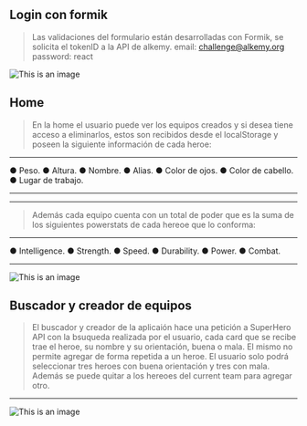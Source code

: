 ## Login con formik
> Las validaciones del formulario están desarrolladas con Formik, se solicita el tokenID a la API de alkemy.
> email: challenge@alkemy.org password: react

![This is an image](https://i.ibb.co/f8LPn7x/Captura-de-Pantalla-2021-11-26-a-la-s-12-35-48.png)

## Home
> En la home el usuario puede ver los equipos creados y si desea tiene acceso a eliminarlos, 
> estos son recibidos desde el localStorage y poseen la siguiente información de cada heroe:

<hr />
● Peso.
● Altura.
● Nombre.
● Alias.
● Color de ojos.
● Color de cabello.
● Lugar de trabajo.

<hr />
<hr />

> Además cada equipo cuenta con un total de poder que es la suma de los siguientes powerstats de cada hereoe que lo conforma: 

<hr />
● Intelligence.
● Strength.
● Speed.
● Durability.
● Power.
● Combat.
<hr />

![This is an image](https://i.ibb.co/9r5Hd5k/Captura-de-Pantalla-2021-11-26-a-la-s-12-40-51.png)

## Buscador y creador de equipos
> El buscador y creador de la aplicaión hace una petición a SuperHero API con la bsuqueda realizada por el usuario, cada card que se recibe trae el heroe, su nombre y su orientación, buena o mala. 
> El mismo no permite agregar de forma repetida a un heroe. El usuario solo podrá seleccionar tres heroes con buena orientación y tres con mala.
> Además se puede quitar a los hereoes del current team para agregar otro. 

<hr />

![This is an image](https://i.ibb.co/myQLpvL/Captura-de-Pantalla-2021-11-26-a-la-s-14-34-35.png)



